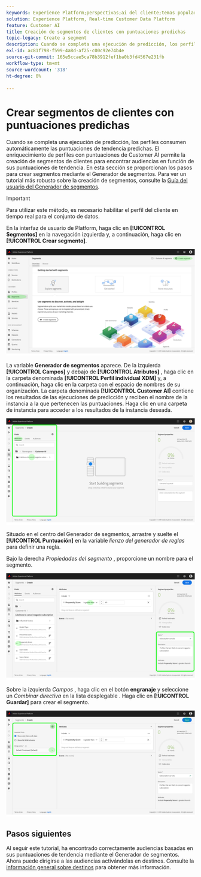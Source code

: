 ```yaml
---
keywords: Experience Platform;perspectivas;ai del cliente;temas populares;segmentos de ai del cliente
solution: Experience Platform, Real-time Customer Data Platform
feature: Customer AI
title: Creación de segmentos de clientes con puntuaciones predichas
topic-legacy: Create a segment
description: Cuando se completa una ejecución de predicción, los perfiles consumen automáticamente las puntuaciones de tendencia predichas. El enriquecimiento de perfiles con puntuaciones de Customer AI permite la creación de segmentos de clientes para encontrar audiencias en función de sus puntuaciones de tendencia. En esta sección se proporcionan los pasos para crear segmentos mediante el Generador de segmentos.
exl-id: ac81f798-f599-4a8d-af25-c00c92e74b4e
source-git-commit: 165e5ccae5ca78b3912fef1ba0b3fd4567e231fb
workflow-type: tm+mt
source-wordcount: '318'
ht-degree: 0%

---
```


# Crear segmentos de clientes con puntuaciones predichas

Cuando se completa una ejecución de predicción, los perfiles consumen automáticamente las puntuaciones de tendencia predichas. El enriquecimiento de perfiles con puntuaciones de Customer AI permite la creación de segmentos de clientes para encontrar audiencias en función de sus puntuaciones de tendencia. En esta sección se proporcionan los pasos para crear segmentos mediante el Generador de segmentos. Para ver un tutorial más robusto sobre la creación de segmentos, consulte la [Guía del usuario del Generador de segmentos](../../../segmentation/ui/segment-builder.md).

>[!IMPORTANT]
>
>Para utilizar este método, es necesario habilitar el perfil del cliente en tiempo real para el conjunto de datos.

En la interfaz de usuario de Platform, haga clic en **[!UICONTROL Segmentos]** en la navegación izquierda y, a continuación, haga clic en **[!UICONTROL Crear segmento]**.

![](../images/user-guide/segments.png)

La variable **Generador de segmentos** aparece. De la izquierda **[!UICONTROL Campos]** y debajo de **[!UICONTROL Atributos]** , haga clic en la carpeta denominada **[!UICONTROL Perfil individual XDM]** y, a continuación, haga clic en la carpeta con el espacio de nombres de su organización. La carpeta denominada **[!UICONTROL Customer AI]** contiene los resultados de las ejecuciones de predicción y reciben el nombre de la instancia a la que pertenecen las puntuaciones. Haga clic en una carpeta de instancia para acceder a los resultados de la instancia deseada.

![](../images/user-guide/results.png)

Situado en el centro del Generador de segmentos, arrastre y suelte el **[!UICONTROL Puntuación]** en la variable *lienzo del generador de reglas* para definir una regla.

Bajo la derecha *Propiedades del segmento* , proporcione un nombre para el segmento.

![](../images/user-guide/properties.png)

Sobre la izquierda *Campos* , haga clic en el botón **engranaje** y seleccione un *Combinar directiva* en la lista desplegable . Haga clic en **[!UICONTROL Guardar]** para crear el segmento.

![](../images/user-guide/merge_policy.png)

## Pasos siguientes

Al seguir este tutorial, ha encontrado correctamente audiencias basadas en sus puntuaciones de tendencia mediante el Generador de segmentos. Ahora puede dirigirse a las audiencias activándolas en destinos. Consulte la [información general sobre destinos](../../../destinations/home.md) para obtener más información.
